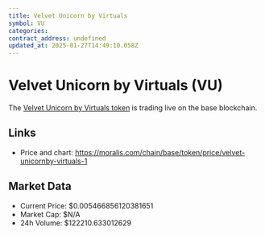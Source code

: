 ```yaml
---
title: Velvet Unicorn by Virtuals
symbol: VU
categories: 
contract_address: undefined
updated_at: 2025-01-27T14:49:10.058Z
---
```


# Velvet Unicorn by Virtuals (VU)
The [Velvet Unicorn by Virtuals token](https://moralis.com/chain/base/token/price/velvet-unicornby-virtuals-1) is trading live on the base blockchain.

## Links
- Price and chart: https://moralis.com/chain/base/token/price/velvet-unicornby-virtuals-1

## Market Data
- Current Price: $0.005466856120381651
- Market Cap: $N/A
- 24h Volume: $122210.633012629
